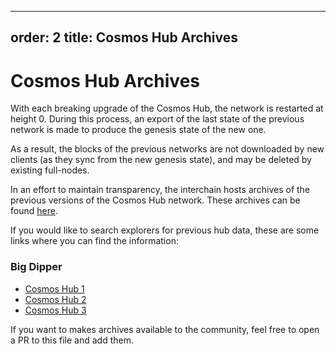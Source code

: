 ***

## order: 2&#xA;title: Cosmos Hub Archives

# Cosmos Hub Archives

With each breaking upgrade of the Cosmos Hub, the network is restarted at
height 0. During this process, an export of the last state of the previous
network is made to produce the genesis state of the new one.

As a result, the blocks of the previous networks are not downloaded by new
clients (as they sync from the new genesis state), and may be deleted by
existing full-nodes.

In an effort to maintain transparency, the interchain hosts archives of the
previous versions of the Cosmos Hub network. These archives can be found
[here](https://archive.interchain.io/).

If you would like to search explorers for previous hub data, these are some
links where you can find the information:

### Big Dipper

- [Cosmos Hub 1](https://cosmoshub-1.bigdipper.live/)
- [Cosmos Hub 2](https://cosmoshub-2.bigdipper.live/)
- [Cosmos Hub 3](https://cosmoshub-3.bigdipper.live/)

If you want to makes archives available to the community, feel free to open a PR
to this file and add them.
